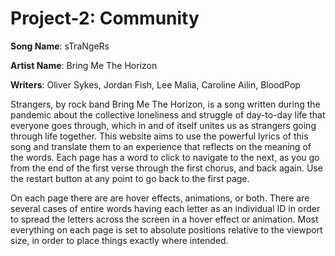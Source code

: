 # Project-2: Community

**Song Name**: sTraNgeRs

**Artist Name**: Bring Me The Horizon

**Writers**: Oliver Sykes, Jordan Fish, Lee Malia, Caroline Ailin, BloodPop


Strangers, by rock band Bring Me The Horizon, is a song written during the pandemic about the collective loneliness and struggle of day-to-day life that everyone goes through, which in and of itself unites us as strangers going through life together. This website aims to use the powerful lyrics of this song and translate them to an experience that reflects on the meaning of the words. Each page has a word to click to navigate to the next, as you go from the end of the first verse through the first chorus, and back again. Use the restart button at any point to go back to the first page. 


On each page there are are hover effects, animations, or both. There are several cases of entire words having each letter as an individual ID in order to spread the letters across the screen in a hover effect or animation. Most everything on each page is set to absolute positions relative to the viewport size, in order to place things exactly where intended.

